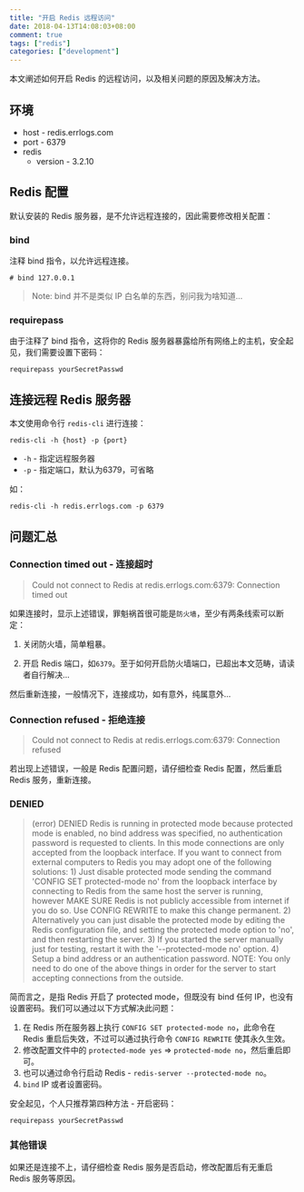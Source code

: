 ```yaml
---
title: "开启 Redis 远程访问"
date: 2018-04-13T14:08:03+08:00
comment: true
tags: ["redis"]
categories: ["development"]
---
```


本文阐述如何开启 Redis 的远程访问，以及相关问题的原因及解决方法。
<!--more-->

## 环境

- host - redis.errlogs.com
- port - 6379
- redis
    - version - 3.2.10


## Redis 配置

默认安装的 Redis 服务器，是不允许远程连接的，因此需要修改相关配置：


### bind

注释 bind 指令，以允许远程连接。

```
# bind 127.0.0.1
```

> Note: bind 并不是类似 IP 白名单的东西，别问我为啥知道...

### requirepass

由于注释了 bind 指令，这将你的 Redis 服务器暴露给所有网络上的主机，安全起见，我们需要设置下密码：

```
requirepass yourSecretPasswd
```


## 连接远程 Redis 服务器

本文使用命令行 `redis-cli` 进行连接：

```
redis-cli -h {host} -p {port}
```

- `-h` - 指定远程服务器
- `-p` - 指定端口，默认为6379，可省略

如：

```
redis-cli -h redis.errlogs.com -p 6379
```


## 问题汇总


### Connection timed out - 连接超时

> Could not connect to Redis at redis.errlogs.com:6379: Connection timed out

如果连接时，显示上述错误，罪魁祸首很可能是`防火墙`，至少有两条线索可以断定：

1. 关闭防火墙，简单粗暴。

2. 开启 Redis 端口，如`6379`。至于如何开启防火墙端口，已超出本文范畴，请读者自行解决...

然后重新连接，一般情况下，连接成功，如有意外，纯属意外...


### Connection refused - 拒绝连接

> Could not connect to Redis at redis.errlogs.com:6379: Connection refused

若出现上述错误，一般是 Redis 配置问题，请仔细检查 Redis 配置，然后重启 Redis 服务，重新连接。


### DENIED

> (error) DENIED Redis is running in protected mode because protected mode is enabled, no bind address was specified, no authentication password is requested to clients.
 In this mode connections are only accepted from the loopback interface.
 If you want to connect from external computers to Redis you may adopt one of the following solutions:
 1\) Just disable protected mode sending the command 'CONFIG SET protected-mode no' from the loopback interface by connecting to Redis from the same host the server is running,
      however MAKE SURE Redis is not publicly accessible from internet if you do so. Use CONFIG REWRITE to make this change permanent.
 2\) Alternatively you can just disable the protected mode by editing the Redis configuration file, and setting the protected mode option to 'no', and then restarting the server.
 3\) If you started the server manually just for testing, restart it with the '--protected-mode no' option.
 4\) Setup a bind address or an authentication password.
 NOTE: You only need to do one of the above things in order for the server to start accepting connections from the outside.

简而言之，是指 Redis 开启了 protected mode，但既没有 bind 任何 IP，也没有设置密码。我们可以通过以下方式解决此问题：

1. 在 Redis 所在服务器上执行 `CONFIG SET protected-mode no`，此命令在 Redis 重启后失效，不过可以通过执行命令 `CONFIG REWRITE` 使其永久生效。
2. 修改配置文件中的 `protected-mode yes` => `protected-mode no`，然后重启即可。
3. 也可以通过命令行启动 Redis - `redis-server --protected-mode no`。
4. `bind` IP 或者设置密码。

安全起见，个人只推荐第四种方法 - 开启密码：

```
requirepass yourSecretPasswd
```

### 其他错误

如果还是连接不上，请仔细检查 Redis 服务是否启动，修改配置后有无重启 Redis 服务等原因。